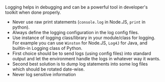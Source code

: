 Logging helps in debugging and can be a powerful tool in developer's toolkit when done properly.
*  Never use raw print statements (`console.log` in Node.JS, `print` in python).
*  Always define the logging configuration in the log config files.
*  Use instance of logging class/library in your module/class for logging. For example you can use `Winston` for Node.JS, `Log4J` for Java, and builtin-in Logging class of Python. 
* First choice should be to send logs (using config files) into standard output and let the environment handle the logs in whatever way it wants. 
*  Second best solution is to dump log statements into some log files which should be rotated date-wise.
*  Never log sensitive information